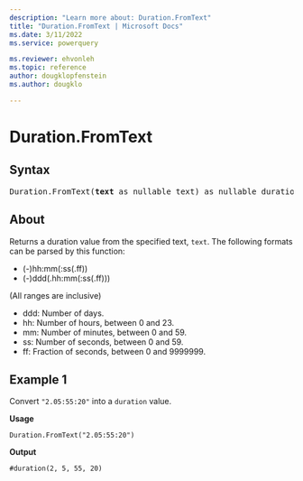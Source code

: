 ```yaml
---
description: "Learn more about: Duration.FromText"
title: "Duration.FromText | Microsoft Docs"
ms.date: 3/11/2022
ms.service: powerquery

ms.reviewer: ehvonleh
ms.topic: reference
author: dougklopfenstein
ms.author: dougklo

---
```

# Duration.FromText

## Syntax

<pre>
Duration.FromText(<b>text</b> as nullable text) as nullable duration
</pre>
  
## About

Returns a duration value from the specified text, `text`. The following formats can be parsed by this function:

* (-)hh:mm(:ss(.ff))
* (-)ddd(.hh:mm(:ss(.ff)))

(All ranges are inclusive)

* ddd: Number of days.
* hh: Number of hours, between 0 and 23.
* mm: Number of minutes, between 0 and 59.
* ss: Number of seconds, between 0 and 59.
* ff: Fraction of seconds, between 0 and 9999999.

## Example 1

Convert `"2.05:55:20"` into a `duration` value.

**Usage**

```powerquery-m
Duration.FromText("2.05:55:20")
```

**Output**

`#duration(2, 5, 55, 20)`
